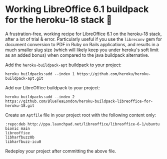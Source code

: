 # Working LibreOffice 6.1 buildpack for the heroku-18 stack 🎉

A frustration-free, working recipe for LibreOffice 6.1 on the heroku-18 stack, after a lot of trial & error. Particularly useful if you use the `libreconv` gem for document conversion to PDF in Ruby on Rails applications, and results in a much smaller slug size (which will likely keep you under heroku's soft limit as an added bonus) when compared to the java buildpack alternative.

Add the `heroku-buildpack-apt` buildpack to your project:
```
heroku buildpacks:add --index 1 https://github.com/heroku/heroku-buildpack-apt.git
```

Add our LibreOffice buildpack to your project:
```
heroku buildpacks:add --index 2 https://github.com/BlueTeaLondon/heroku-buildpack-libreoffice-for-heroku-18.git
```

Create an `Aptfile` file in your project root with the following content only:
```
:repo:deb http://ppa.launchpad.net/libreoffice/libreoffice-6-1/ubuntu bionic main
libreoffice
libharfbuzz0b
libharfbuzz-icu0
```

Redeploy your project after committing the above file.
